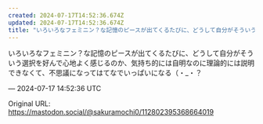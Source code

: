 ```yaml
---
created: 2024-07-17T14:52:36.674Z
updated: 2024-07-17T14:52:36.674Z
title: "いろいろなフェミニン？な記憶のピースが出てくるたびに、どうして自分がそういう選択[...]"
---
```


<p>いろいろなフェミニン？な記憶のピースが出てくるたびに、どうして自分がそういう選択を好んで心地よく感じるのか、気持ち的には自明なのに理論的には説明できなくて、不思議になってはてなでいっぱいになる（・_・？</p>

&mdash; 2024-07-17 14:52:36 UTC

Original URL: https://mastodon.social/@sakuramochi0/112802395368664019
